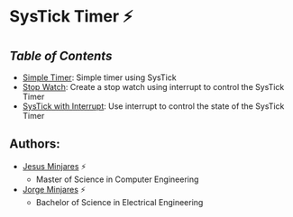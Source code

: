 # **SysTick Timer :zap:**

## ***Table of Contents***    
 * [Simple Timer](https://github.com/jminjares4/MSP432-Example-Codes/tree/main/SysTick%20Timer/Simple%20Timer): Simple timer using SysTick 
 * [Stop Watch](https://github.com/jminjares4/MSP432-Example-Codes/tree/main/SysTick%20Timer/Stop%20Watch): Create a stop watch using interrupt to control the SysTick Timer 
 * [SysTick with Interrupt](https://github.com/jminjares4/MSP432-Example-Codes/tree/main/SysTick%20Timer/SysTick%20with%20Interrupt): Use interrupt to control the state of the SysTick Timer  

## **Authors:**
  - [Jesus Minjares](https://github.com/jminjares4) :zap:
    - Master of Science in Computer Engineering
  - [Jorge Minjares](https://github.com/JorgeMinjares) :zap:
    - Bachelor of Science in Electrical Engineering